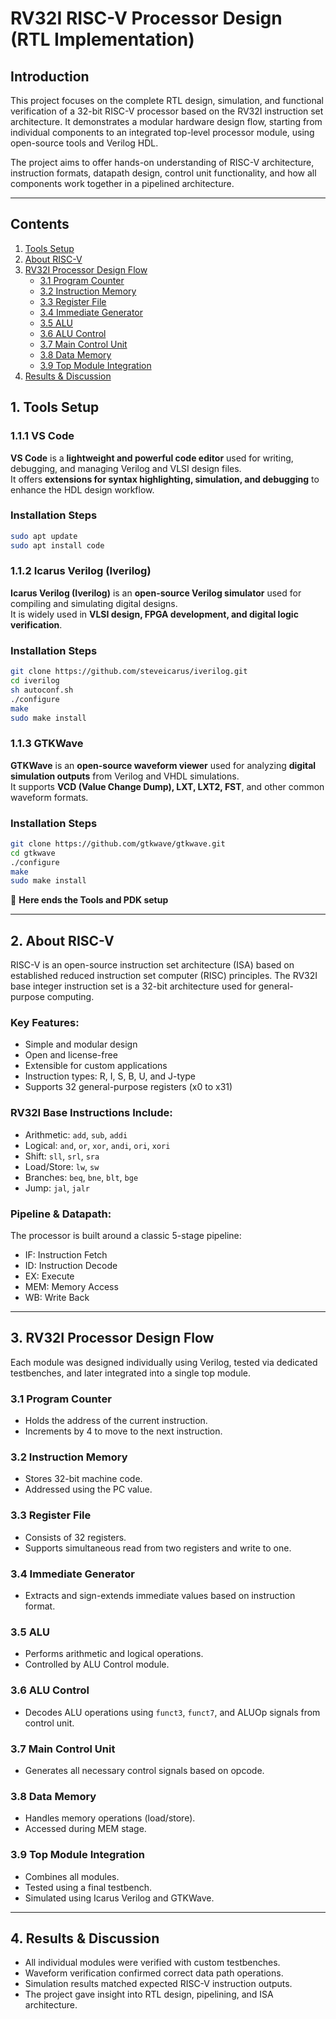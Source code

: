 # **RV32I RISC-V Processor Design (RTL Implementation)**

## **Introduction**
This project focuses on the complete RTL design, simulation, and functional verification of a 32-bit RISC-V processor based on the RV32I instruction set architecture. It demonstrates a modular hardware design flow, starting from individual components to an integrated top-level processor module, using open-source tools and Verilog HDL.

The project aims to offer hands-on understanding of RISC-V architecture, instruction formats, datapath design, control unit functionality, and how all components work together in a pipelined architecture.

---

## **Contents**

1. [Tools Setup](#1-tools-setup)  
2. [About RISC-V](#2-about-risc-v)  
3. [RV32I Processor Design Flow](#3-rv32i-processor-design-flow)  
   - [3.1 Program Counter](#31-program-counter)  
   - [3.2 Instruction Memory](#32-instruction-memory)  
   - [3.3 Register File](#33-register-file)  
   - [3.4 Immediate Generator](#34-immediate-generator)  
   - [3.5 ALU](#35-alu)  
   - [3.6 ALU Control](#36-alu-control)  
   - [3.7 Main Control Unit](#37-main-control-unit)  
   - [3.8 Data Memory](#38-data-memory)  
   - [3.9 Top Module Integration](#39-top-module-integration)  
4. [Results & Discussion](#4-results--discussion)


## **1. Tools Setup**

### **1.1.1 VS Code**
**VS Code** is a **lightweight and powerful code editor** used for writing, debugging, and managing Verilog and VLSI design files.  
It offers **extensions for syntax highlighting, simulation, and debugging** to enhance the HDL design workflow.

### **Installation Steps**
```bash
sudo apt update
sudo apt install code
```

### **1.1.2 Icarus Verilog (Iverilog)**
**Icarus Verilog (Iverilog)** is an **open-source Verilog simulator** used for compiling and simulating digital designs.  
It is widely used in **VLSI design, FPGA development, and digital logic verification**.

### **Installation Steps**
```bash
git clone https://github.com/steveicarus/iverilog.git
cd iverilog
sh autoconf.sh
./configure
make
sudo make install
```

### **1.1.3 GTKWave**
**GTKWave** is an **open-source waveform viewer** used for analyzing **digital simulation outputs** from Verilog and VHDL simulations.  
It supports **VCD (Value Change Dump), LXT, LXT2, FST**, and other common waveform formats.

### **Installation Steps**
```bash
git clone https://github.com/gtkwave/gtkwave.git
cd gtkwave
./configure
make
sudo make install
```

📌 **Here ends the Tools and PDK setup** 

---

## **2. About RISC-V**

RISC-V is an open-source instruction set architecture (ISA) based on established reduced instruction set computer (RISC) principles. The RV32I base integer instruction set is a 32-bit architecture used for general-purpose computing.

### **Key Features:**
- Simple and modular design  
- Open and license-free  
- Extensible for custom applications  
- Instruction types: R, I, S, B, U, and J-type  
- Supports 32 general-purpose registers (x0 to x31)  

### **RV32I Base Instructions Include:**
- Arithmetic: `add`, `sub`, `addi`  
- Logical: `and`, `or`, `xor`, `andi`, `ori`, `xori`  
- Shift: `sll`, `srl`, `sra`  
- Load/Store: `lw`, `sw`  
- Branches: `beq`, `bne`, `blt`, `bge`  
- Jump: `jal`, `jalr`  

### **Pipeline & Datapath:**
The processor is built around a classic 5-stage pipeline:
- IF: Instruction Fetch  
- ID: Instruction Decode  
- EX: Execute  
- MEM: Memory Access  
- WB: Write Back  

---

## **3. RV32I Processor Design Flow**

Each module was designed individually using Verilog, tested via dedicated testbenches, and later integrated into a single top module.

### **3.1 Program Counter**
- Holds the address of the current instruction.  
- Increments by 4 to move to the next instruction.  

### **3.2 Instruction Memory**
- Stores 32-bit machine code.  
- Addressed using the PC value.  

### **3.3 Register File**
- Consists of 32 registers.  
- Supports simultaneous read from two registers and write to one.  

### **3.4 Immediate Generator**
- Extracts and sign-extends immediate values based on instruction format.  

### **3.5 ALU**
- Performs arithmetic and logical operations.  
- Controlled by ALU Control module.  

### **3.6 ALU Control**
- Decodes ALU operations using `funct3`, `funct7`, and ALUOp signals from control unit.  

### **3.7 Main Control Unit**
- Generates all necessary control signals based on opcode.  

### **3.8 Data Memory**
- Handles memory operations (load/store).  
- Accessed during MEM stage.  

### **3.9 Top Module Integration**
- Combines all modules.  
- Tested using a final testbench.  
- Simulated using Icarus Verilog and GTKWave.  

---

## **4. Results & Discussion**

- All individual modules were verified with custom testbenches.  
- Waveform verification confirmed correct data path operations.  
- Simulation results matched expected RISC-V instruction outputs.  
- The project gave insight into RTL design, pipelining, and ISA architecture.  

